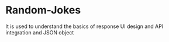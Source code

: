 # Random-Jokes
It is used to understand the basics of response UI design and API integration and JSON object

